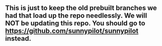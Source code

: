 ## This is just to keep the old prebuilt branches we had that load up the repo needlessly. We will NOT be updating this repo. You should go to https://github.com/sunnypilot/sunnypilot instead. 